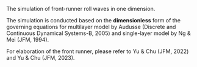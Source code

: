 The simulation of front-runner roll waves in one dimension.

The simulation is conducted based on the **dimensionless** form of the governing equations for multilayer model by Audusse (Discrete and Continuous Dynamical Systems-B, 2005) and single-layer model by Ng & Mei (JFM, 1994).

For elaboration of the front runner, please refer to Yu & Chu (JFM, 2022) and Yu & Chu (JFM, 2023).
